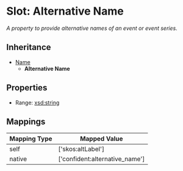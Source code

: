 # Slot: Alternative Name
_A property to provide alternative names of an event or event series._




## Inheritance

* [Name](name.md)
    * **Alternative Name**



## Properties

 * Range: [xsd:string](http://www.w3.org/2001/XMLSchema#string)



## Mappings

| Mapping Type | Mapped Value |
| ---  | ---  |
| self | ['skos:altLabel'] |
| native | ['confident:alternative_name'] |






